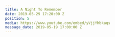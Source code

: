 ```yaml
---
title: A Night To Remember
date: 2019-05-29 17:20:00 Z
position: 5
media: https://www.youtube.com/embed/yVjjYhbkaqs
message_date: 2019-05-19 17:00:00 Z
---
```


